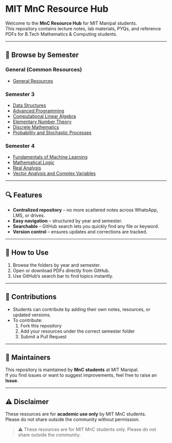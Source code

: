 # MIT MnC Resource Hub

Welcome to the **MnC Resource Hub** for MIT Manipal students.  
This repository contains lecture notes, lab materials, PYQs, and reference PDFs for B.Tech Mathematics & Computing students.

---

## 📂 Browse by Semester

### General (Common Resources)
- [General Resources](General/)

### Semester 3
- [Data Structures](./3rd%20Semester/CSS%202101-Data%20Structures/)
- [Advanced Programming](./3rd%20Semester/CSS%202130-Advanced%20Programming/)
- [Computational Linear Algebra](./3rd%20Semester/MAT%202135-Computational%20Linear%20Algebra/)
- [Elementary Number Theory](./3rd%20Semester/MAT%202137-Elementary%20Number%20Theory/)
- [Discrete Mathematics](./3rd%20Semester/MAT%202138-Discrete%20Mathematics/)
- [Probability and Stochastic Processes](./3rd%20Semester/MAT%202134-Probability%20and%20Stochastic%20Processes/)

### Semester 4
- [Fundamentals of Machine Learning](./4th%20Semester/Fundamentals%20of%20Machine%20Learning/)
- [Mathematical Logic](./4th%20Semester/Mathematical%20Logic/)
- [Real Analysis](./4th%20Semester/Real%20Analysis/)
- [Vector Analysis and Complex Variables](./4th%20Semester/Vector%20Analysis%20and%20Complex%20Variables/)


---

## 🔍 Features
- **Centralized repository** – no more scattered notes across WhatsApp, LMS, or drives.  
- **Easy navigation** – structured by year and semester.  
- **Searchable** – GitHub search lets you quickly find any file or keyword.  
- **Version control** – ensures updates and corrections are tracked.  

---

## 🚀 How to Use
1. Browse the folders by year and semester.  
2. Open or download PDFs directly from GitHub.  
3. Use GitHub’s search bar to find topics instantly.  

---

## 🤝 Contributions
- Students can contribute by adding their own notes, resources, or updated versions.  
- To contribute:  
  1. Fork this repository  
  2. Add your resources under the correct semester folder  
  3. Submit a Pull Request  

---

## 📧 Maintainers
This repository is maintained by **MnC students** at MIT Manipal.  
If you find issues or want to suggest improvements, feel free to raise an **Issue**.  

---

## ⚠️ Disclaimer
These resources are for **academic use only** by MIT MnC students.  
Please do not share outside the community without permission.  

> ⚠️ These resources are for MIT MnC students only. Please do not share outside the community.
